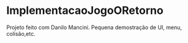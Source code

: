 # ImplementacaoJogoORetorno
 Projeto feito com Danilo Mancini. Pequena demostração de UI, menu, colisão,etc. 
